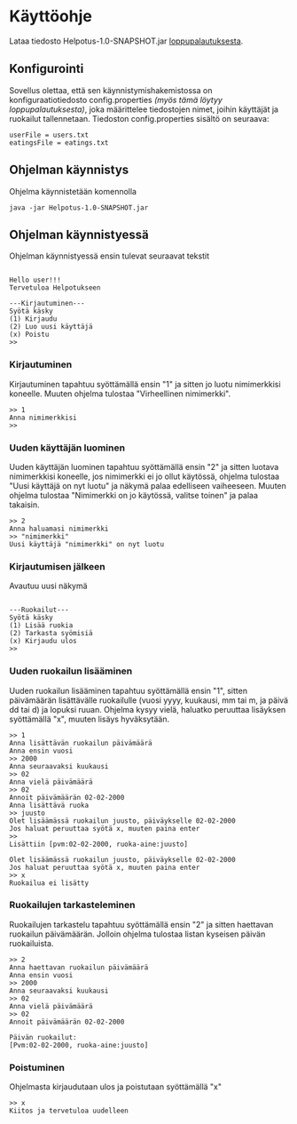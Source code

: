 # Käyttöohje

Lataa tiedosto Helpotus-1.0-SNAPSHOT.jar [loppupalautuksesta](https://github.com/KilpiV/ot-harjoitustyo/releases/tag/loppupalautus).

## Konfigurointi

Sovellus olettaa, että sen käynnistymishakemistossa on konfiguraatiotiedosto config.properties *(myös tämä löytyy loppupalautuksesta)*, joka määrittelee tiedostojen nimet, joihin käyttäjät ja ruokailut tallennetaan.
Tiedoston config.properties sisältö on seuraava:
```
userFile = users.txt
eatingsFile = eatings.txt
```

## Ohjelman käynnistys

Ohjelma käynnistetään komennolla

```
java -jar Helpotus-1.0-SNAPSHOT.jar
```

## Ohjelman käynnistyessä
Ohjelman käynnistyessä ensin tulevat seuraavat tekstit

```

Hello user!!!
Tervetuloa Helpotukseen

---Kirjautuminen---
Syötä käsky
(1) Kirjaudu
(2) Luo uusi käyttäjä
(x) Poistu
>>
```

### Kirjautuminen
Kirjautuminen tapahtuu syöttämällä ensin "1" ja sitten jo luotu nimimerkkisi koneelle. Muuten ohjelma tulostaa "Virheellinen nimimerkki".

```
>> 1
Anna nimimerkkisi
>>
```

### Uuden käyttäjän luominen
Uuden käyttäjän luominen tapahtuu syöttämällä ensin "2" ja sitten luotava nimimerkkisi koneelle, jos nimimerkki ei jo ollut käytössä, ohjelma tulostaa "Uusi käyttäjä on nyt luotu" ja näkymä palaa edelliseen vaiheeseen. Muuten ohjelma tulostaa "Nimimerkki on jo käytössä, valitse toinen" ja palaa takaisin.

```
>> 2
Anna haluamasi nimimerkki
>> "nimimerkki"
Uusi käyttäjä "nimimerkki" on nyt luotu
```

### Kirjautumisen jälkeen
Avautuu uusi näkymä

```

---Ruokailut---
Syötä käsky
(1) Lisää ruokia
(2) Tarkasta syömisiä
(x) Kirjaudu ulos
>>
```

### Uuden ruokailun lisääminen
Uuden ruokailun lisääminen tapahtuu syöttämällä ensin "1", sitten päivämäärän lisättävälle ruokailulle (vuosi yyyy, kuukausi, mm tai m, ja päivä dd tai d) ja lopuksi ruuan. Ohjelma kysyy vielä, haluatko peruuttaa lisäyksen syöttämällä "x", muuten lisäys hyväksytään.

```
>> 1
Anna lisättävän ruokailun päivämäärä
Anna ensin vuosi
>> 2000
Anna seuraavaksi kuukausi
>> 02
Anna vielä päivämäärä
>> 02
Annoit päivämäärän 02-02-2000
Anna lisättävä ruoka
>> juusto
Olet lisäämässä ruokailun juusto, päiväykselle 02-02-2000
Jos haluat peruuttaa syötä x, muuten paina enter
>> 
Lisättiin [pvm:02-02-2000, ruoka-aine:juusto]

```
```
Olet lisäämässä ruokailun juusto, päiväykselle 02-02-2000
Jos haluat peruuttaa syötä x, muuten paina enter
>> x
Ruokailua ei lisätty

```

### Ruokailujen tarkasteleminen
Ruokailujen tarkastelu tapahtuu syöttämällä ensin "2" ja sitten haettavan ruokailun päivämäärän. Jolloin ohjelma tulostaa listan kyseisen päivän ruokailuista.

```
>> 2
Anna haettavan ruokailun päivämäärä
Anna ensin vuosi
>> 2000
Anna seuraavaksi kuukausi
>> 02
Anna vielä päivämäärä
>> 02
Annoit päivämäärän 02-02-2000

Päivän ruokailut:
[Pvm:02-02-2000, ruoka-aine:juusto]

```

### Poistuminen
Ohjelmasta kirjaudutaan ulos ja poistutaan syöttämällä "x"

```
>> x
Kiitos ja tervetuloa uudelleen
```
